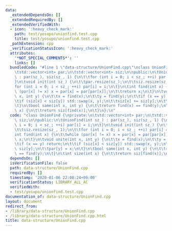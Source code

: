 ```yaml
---
data:
  _extendedDependsOn: []
  _extendedRequiredBy: []
  _extendedVerifiedWith:
  - icon: ':heavy_check_mark:'
    path: test/yosupo/unionfind.test.cpp
    title: test/yosupo/unionfind.test.cpp
  _pathExtension: cpp
  _verificationStatusIcon: ':heavy_check_mark:'
  attributes:
    '*NOT_SPECIAL_COMMENTS*': ''
    links: []
  bundledCode: "#line 1 \"data-structure/UnionFind.cpp\"\nclass UnionFind {\nprivate:\n\
    \tstd::vector<int> par;\n\tstd::vector<int> siz;\n\npublic:\n\tUnionFind(int sz_)\
    \ : par(sz_), siz(sz_, 1) {\n\t\tfor (int i = 0; i < sz_; ++i) par[i] = i;\n\t\
    }\n\tvoid init(int sz_) {\n\t\tpar.resize(sz_);\n\t\tsiz.resize(sz_, 1);\n\t\t\
    for (int i = 0; i < sz_; ++i) par[i] = i;\n\t}\n\tint find(int x) {\n\t\twhile\
    \ (par[x] != x) x = par[x] = par[par[x]];\n\t\treturn x;\n\t}\n\tvoid unite(int\
    \ x, int y) {\n\t\tx = find(x);\n\t\ty = find(y);\n\t\tif (x == y) return;\n\t\
    \tif (siz[x] < siz[y]) std::swap(x, y);\n\t\tsiz[x] += siz[y];\n\t\tpar[y] = x;\n\
    \t}\n\tbool same(int x, int y) {\n\t\treturn find(x) == find(y);\n\t}\n\tint size(int\
    \ x) {\n\t\treturn siz[find(x)];\n\t}\n};\n"
  code: "class UnionFind {\nprivate:\n\tstd::vector<int> par;\n\tstd::vector<int>\
    \ siz;\n\npublic:\n\tUnionFind(int sz_) : par(sz_), siz(sz_, 1) {\n\t\tfor (int\
    \ i = 0; i < sz_; ++i) par[i] = i;\n\t}\n\tvoid init(int sz_) {\n\t\tpar.resize(sz_);\n\
    \t\tsiz.resize(sz_, 1);\n\t\tfor (int i = 0; i < sz_; ++i) par[i] = i;\n\t}\n\t\
    int find(int x) {\n\t\twhile (par[x] != x) x = par[x] = par[par[x]];\n\t\treturn\
    \ x;\n\t}\n\tvoid unite(int x, int y) {\n\t\tx = find(x);\n\t\ty = find(y);\n\t\
    \tif (x == y) return;\n\t\tif (siz[x] < siz[y]) std::swap(x, y);\n\t\tsiz[x] +=\
    \ siz[y];\n\t\tpar[y] = x;\n\t}\n\tbool same(int x, int y) {\n\t\treturn find(x)\
    \ == find(y);\n\t}\n\tint size(int x) {\n\t\treturn siz[find(x)];\n\t}\n};"
  dependsOn: []
  isVerificationFile: false
  path: data-structure/UnionFind.cpp
  requiredBy: []
  timestamp: '2020-01-06 22:08:24+09:00'
  verificationStatus: LIBRARY_ALL_AC
  verifiedWith:
  - test/yosupo/unionfind.test.cpp
documentation_of: data-structure/UnionFind.cpp
layout: document
redirect_from:
- /library/data-structure/UnionFind.cpp
- /library/data-structure/UnionFind.cpp.html
title: data-structure/UnionFind.cpp
---
```

